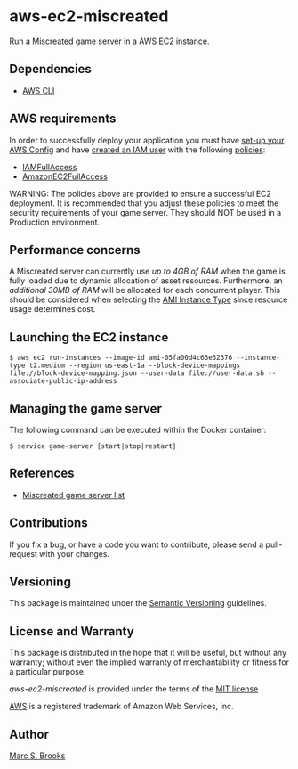 # aws-ec2-miscreated

Run a [Miscreated](https://miscreatedgame.com) game server in a AWS [EC2](https://aws.amazon.com/ec2) instance.

## Dependencies

- [AWS CLI](https://aws.amazon.com/cli)

## AWS requirements

In order to successfully deploy your application you must have [set-up your AWS Config](https://docs.aws.amazon.com/config/latest/developerguide/gs-cli.html) and have [created an IAM user](https://docs.aws.amazon.com/IAM/latest/UserGuide/id_users_create.html) with the following [policies](https://docs.aws.amazon.com/IAM/latest/UserGuide/access_policies_manage.html):

- [IAMFullAccess](https://console.aws.amazon.com/iam/home#/policies/arn%3Aaws%3Aiam%3A%3Aaws%3Apolicy%2FIAMFullAccess)
- [AmazonEC2FullAccess](https://console.aws.amazon.com/iam/home#/policies/arn%3Aaws%3Aiam%3A%3Aaws%3Apolicy%2FAmazonEC2FullAccess)

WARNING: The policies above are provided to ensure a successful EC2 deployment.  It is recommended that you adjust these policies to meet the security requirements of your game server.  They should NOT be used in a Production environment.

## Performance concerns

A Miscreated server can currently use _up to 4GB of RAM_ when the game is fully loaded due to dynamic allocation of asset resources.  Furthermore, an _additional 30MB of RAM_ will be allocated for each concurrent player.  This should be considered when selecting the [AMI Instance Type](https://aws.amazon.com/ec2/instance-types) since resource usage determines cost.

## Launching the EC2 instance

    $ aws ec2 run-instances --image-id ami-05fa00d4c63e32376 --instance-type t2.medium --region us-east-1a --block-device-mappings file://block-device-mapping.json --user-data file://user-data.sh --associate-public-ip-address

## Managing the game server

The following command can be executed within the Docker container:

    $ service game-server {start|stop|restart}

## References

- [Miscreated game server list](https://servers.miscreatedgame.com)

## Contributions

If you fix a bug, or have a code you want to contribute, please send a pull-request with your changes.

## Versioning

This package is maintained under the [Semantic Versioning](https://semver.org) guidelines.

## License and Warranty

This package is distributed in the hope that it will be useful, but without any warranty; without even the implied warranty of merchantability or fitness for a particular purpose.

_aws-ec2-miscreated_ is provided under the terms of the [MIT license](http://www.opensource.org/licenses/mit-license.php)

[AWS](https://aws.amazon.com) is a registered trademark of Amazon Web Services, Inc.

## Author

[Marc S. Brooks](https://github.com/nuxy)
